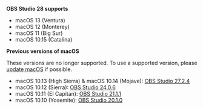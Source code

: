 **OBS Studio 28 supports**

- macOS 13 (Ventura)
- macOS 12 (Monterey)
- macOS 11 (Big Sur)
- macOS 10.15 (Catalina)

**Previous versions of macOS**

These versions are no longer supported. To use a supported version, please [update macOS](https://support.apple.com/HT201541) if possible.

- macOS 10.13 (High Sierra) & macOS 10.14 (Mojave): [OBS Studio 27.2.4](https://github.com/obsproject/obs-studio/releases/27.2.4)
- macOS 10.12 (Sierra): [OBS Studio 24.0.6](https://github.com/obsproject/obs-studio/releases/24.0.6)
- macOS 10.11 (El Capitan): [OBS Studio 21.1.1](https://github.com/obsproject/obs-studio/releases/21.1.1)
- macOS 10.10 (Yosemite): [OBS Studio 20.1.0](https://github.com/obsproject/obs-studio/releases/20.1.0)
